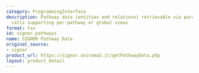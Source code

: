 ```yaml
---
category: ProgrammingInterface
description: Pathway data (entities and relations) retrievable via parameterized REST
  calls supporting per-pathway or global views
format: tsv
id: signor.pathways
name: SIGNOR Pathway Data
original_source:
- signor
product_url: https://signor.uniroma2.it/getPathwayData.php
layout: product_detail
---
```

